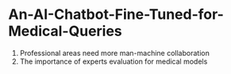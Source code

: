 # An-AI-Chatbot-Fine-Tuned-for-Medical-Queries


1. Professional areas need more man-machine collaboration
2. The importance of experts evaluation for medical models
